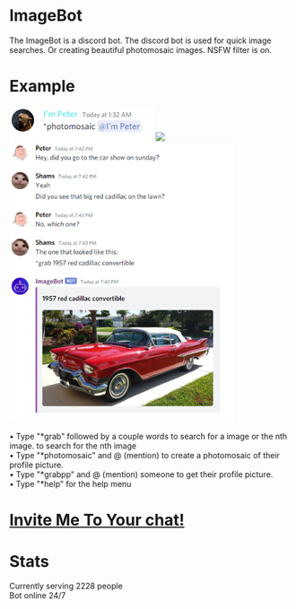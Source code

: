 # ImageBot

The ImageBot is a discord bot. The discord bot is used for quick image searches. Or creating beautiful photomosaic images.
NSFW filter is on.

# Example 
<img src="https://raw.githubusercontent.com/ShamsAnsari/ImageBot/master/res/peter_ex.PNG" alt="peter example"/>
<img src="https://github.com/ShamsAnsari/ImageBot/blob/master/res/peter_pp.jpeg" width="600"/>
<img src="https://raw.githubusercontent.com/ShamsAnsari/ImageBot/master/res/Example_car2.PNG" alt="Cady example" width="400"/>

• Type "\*grab" followed by a couple words  to search for a image or the nth image. <optional number in brackets> to search for the nth image<br/>
• Type "\*photomosaic" and @ (mention) to create a photomosaic of their profile picture.<br/>
• Type "\*grabpp\" and @ (mention) someone to get their profile picture. <br/>
• Type "\*help" for the help menu

 

# [Invite Me To Your chat!](https://discord.com/api/oauth2/authorize?client_id=845463498384343051&permissions=3678404177&scope=bot)

# Stats
Currently serving 2228 people<br/>
Bot online 24/7
